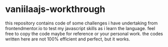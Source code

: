 # vaniilaajs-workthrough
this repository contains code of some challenges i have undertaking from frontendmentor.io to test my javascript skills as i learn the language. feel free to copy the code maybe for reference or your personal work. the codes written here are not 100% efficient and perfect, but it works.
